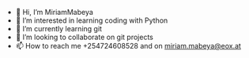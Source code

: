 - 👋 Hi, I’m MiriamMabeya
- 👀 I’m interested in learning coding with Python
- 🌱 I’m currently learning git
- 💞️ I’m looking to collaborate on git projects
- 📫 How to reach me +254724608528 and on miriam.mabeya@eox.at

<!---
MiriamMabeya/MiriamMabeya is a ✨ special ✨ repository because its `README.md` (this file) appears on your GitHub profile.
You can click the Preview link to take a look at your changes.
--->
